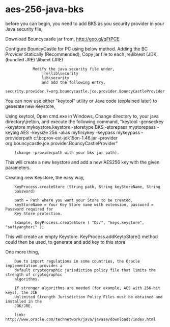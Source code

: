 aes-256-java-bks
================

 before you can begin, you need to add BKS as you security provider in your Java security file,

Download Bouncycastle jar from, http://goo.gl/qFtPCE.

Configure BouncyCastle for PC using below method.
			Adding the BC Provider Statically (Recommended),
				Copy jar file to each
					jre\lib\ext (JDK (bundled JRE)
					\lib\ext (JRE)
					
				Modify the java.security file under,
					jre\lib\security
					lib\security
					and add the following entry,
						security.provider.7=org.bouncycastle.jce.provider.BouncyCastleProvider

You can now use either "keytool" utility or Java code (explained later) to generate new 
Keystore,

Using keytool,
	Open cmd.exe in Windows,
	Change directory to, your java directory\jre\bin, and execute the following 
command,
        "keytool -genseckey -keystore mykeystore.keystore -storetype BKS -storepass mystorepass -keyalg AES -keysize 256 -alias myfirsykey -keypass mykeypass -providerpath c:\bcprov-ext-jdk15on-1.46.jar -provider org.bouncycastle.jce.provider.BouncyCastleProvider" 
            
        (change -providerpath with your bks jar path).

This will create a new keystore and add a new AES256 key with the given parameters.  
		 
Creating new Keystore, the easy way,

        KeyProcess.createStore (String path, String keyStoreName, String
        password)
        
        path = Path where you want your Store to be created, 
        keyStoreName = Your Key Store name with extension, password = Password required for
        Key Store protection.
        
        Example, KeyProcess.createStore ( "D:/", "keys.keystore", "sufiyanghori" );

This will create an empty Keystore. KeyProcess.addKeytoStore() method could then be used,
to generate and add key to this store. 

One more thing,

        Due to import regulations in some countries, the Oracle implementation provides a 
        default cryptographic jurisdiction policy file that limits the strength of cryptographic 
        algorithms.
        
        If stronger algorithms are needed (for example, AES with 256-bit keys), the JCE 
        Unlimited Strength Jurisdiction Policy Files must be obtained and installed in the 
        JDK/JRE.

        link: http://www.oracle.com/technetwork/java/javase/downloads/index.html

